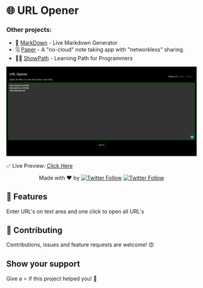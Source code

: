 # 🌐 URL Opener

### Other projects:

-   🔖 [MarkDown](https://github.com/JP1016/Markdown) - Live Markdown Generator
-   🗒 [Paper](https://github.com/JP1016/Paper) - A "no-cloud" note taking app with "networkless" sharing.
-   👨‍💻 [ShowPath](https://github.com/PJijin/Show-Path) - Learning Path for Programmers

[![URL Opener](https://github.com/PJijin/URL-Opener/blob/master/screenshot.png?raw=true 'URL Opener')]()

✅ Live Preview: <a href="https://url-opener.now.sh/" target="_BLANK">Click Here</a>

 <p align="center">
   Made with ❤️ by <a href="https://twitter.com/jp1016v1"><img alt="Twitter Follow" src="https://img.shields.io/twitter/follow/jp1016v1?style=social"></a>
<a href="https://twitter.com/PJijin"><img alt="Twitter Follow" src="https://img.shields.io/twitter/follow/PJijin?style=social"></a>
  </p>

## 🤩 Features

Enter URL's on text area and one click to open all URL's

## 🤝 Contributing

Contributions, issues and feature requests are welcome! 😍

## Show your support

Give a ⭐️ if this project helped you! 🥰
